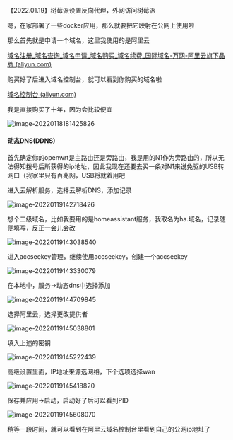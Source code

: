 【2022.01.19】树莓派设置反向代理，外网访问树莓派

嗯，在家部署了一些docker应用，那么就要把它映射在公网上使用啦

那么首先就是申请一个域名，这里我使用的是阿里云

[域名注册_域名查询_域名申请_域名购买_域名续费_国际域名-万网-阿里云旗下品牌 (aliyun.com)](https://wanwang.aliyun.com/domain/)

购买好了后进入域名控制台，就可以看到你购买的域名啦

[域名控制台 (aliyun.com)](https://dc.console.aliyun.com/next/index#/domain/list/all-domain)

我是直接购买了十年，因为会比较便宜

![image-20220118181425826](https://i0.hdslb.com/bfs/album/8e78f9b3194fb28e0e811d0748d5bac426be5683.png)

#### 动态DNS(DDNS)

首先确定你的openwrt是主路由还是旁路由，我是用的N1作为旁路由的，所以无法得知拨号后所获得的ip地址，因此我现在还要去买一条对N1来说免驱的USB转网口（我家里只有百兆网，USB将就着用吧

进入云解析服务，选择云解析DNS，添加记录

![image-20220119142718426](https://i0.hdslb.com/bfs/album/e24edd8b7b1e1752fde108f6398285217390f49b.png)

想个二级域名，比如我要用的是homeassistant服务，我取名为ha.域名，记录随便填写，反正一会儿会改

![image-20220119143038540](https://i0.hdslb.com/bfs/album/9a106f9329f2435a6b431a1d646aa64f90b79d82.png)

进入accseekey管理，继续使用accseekey，创建一个accseekey

![image-20220119143330079](https://i0.hdslb.com/bfs/album/e4e5363a0521ce6534112b3f847521aa2d2a4e40.png)

在本地中，服务→动态dns中选择添加

![image-20220119144709845](https://i0.hdslb.com/bfs/album/c2456d181861819fc51875832a65b9998f2452f9.png)

选择阿里云，选择更改提供者

![image-20220119145038801](https://i0.hdslb.com/bfs/album/1258e2131f63413ab9970dae8419109a91c8282c.png)

填入上述的密钥

![image-20220119145222439](https://i0.hdslb.com/bfs/album/87966b9fc0c0432576dc1dd148093481e837467e.png)

高级设置里面，IP地址来源选网络，下个选项选择wan

![image-20220119145418820](https://i0.hdslb.com/bfs/album/cc2208378e16177950791c31bca3ef8f1ba2aff0.png)

保存并应用→启动，启动好了后可以看到PID

![image-20220119145608070](https://i0.hdslb.com/bfs/album/b8d6f6ac462ac5b5f1f250eaecfbb8a758c0ca1e.png)

稍等一段时间，就可以看到在阿里云域名控制台里看到自己的公网ip地址了